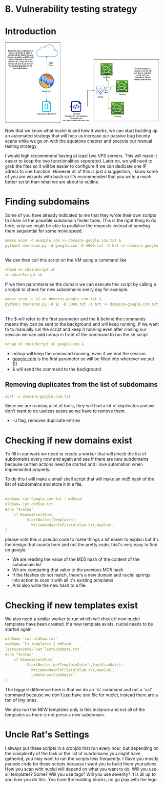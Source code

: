 # B. Vulnerability testing strategy

# Introduction

![B%20Vulnerability%20testing%20strategy%20b4124e41647c49c49b11b70e1fb79cff/vulnerability_scanning_(1).png](B%20Vulnerability%20testing%20strategy%20b4124e41647c49c49b11b70e1fb79cff/vulnerability_scanning_(1).png)

Now that we know what nuclei is and how it works, we can start building up an automated strategy that will help us increase our passive bug bounty scans while we go on with the aquatone chapter and execute our manual testing strategy.

I would high recomnmend having at least two VPS servers. This will make it easier to keep the two functionalities seperated. Later on, we will need to grab the files so it will be easier to configure if we can dedicate one IP adress to one function. However all of this is just a suggestion, i know some of you are wizards with bash so it's recommended that you write a much better script than what we are about to outline.

# Finding subdomains

Some of you have already indicated to me that they wrote their own scripts to chain all the possible subdomain finder tools. This is the right thing to do here, only we might be able to prallalise the requests instead of sending them sequential for some more speed.

```yaml
amass enum -d example.com >> domains-google.com.txt &
python3 dnsrecon.py -d google.com -D 5000.txt -t brt >> domains-google.com.txt &
...
```

We can then call this script on the VM using a command like 

```yaml
chmod +x chainScript.sh
sh chainScript.sh
```

If we then paramterarise the domain we can execute this script by calling a cronjob to check for new subdomains every day for example.

```yaml
amass enum -d $1 >> domains-google.com.txt &
python3 dnsrecon.py -d $1 -D 5000.txt -t brt >> domains-google.com.txt &
...
```

The $ will refer to the first parameter and the & behind the commands means they can be sent to the background and will keep running. If we want to to manually run the script and keep it running even after closing our session we can add nohup in front of the command to run the sh script

```yaml
nohup sh chainScript.sh google.com &
```

- nohup will keep the command running, even if we end the session
- [google.com](http://google.com) is the first parameter so will be filled into wherever we put $1
- & will send the command to the background

## Removing duplicates from the list of subdomains

```yaml
sort -u domains-google.com.txt
```

Since we are running a lot of tools, they will find a lot of duplicates and we don't want to do useless scans so we have to remove them.

- -u flag, removes duplicate entries

# Checking if new domains exist

To fill in our work we need to create a worker that will check the list of subdomains every now and again and see if there are new subdomains because certain actions need be started and i love automation when implemented properly.

To do this i will make a small shell script that will make an md5 hash of the list of subdomains and store it in a file.

```yaml

newSum=`cat Google.com.txt | md5sum`
oldSum=`cat oldSum.txt`
echo "$value"
	if Newsum!=oldSum{
		  StartNuclei(Templates);
			WriteNewHashToFile(oldSum.txt,newSum);
}
```

please note this is pseudo code to make things a bit easier to explain but it's the design that counts here and not the pretty code, that's very easy to find on google.

- We are reading the value of the MD5 hash of the content of the subdomain list
- We are comparing that value to the previous MD5 hash
- If the Hashes do not match, there's a new domain and nuclei springs into action to scan it with all it's existing templates
- And also write the new hash to a file.

# Checking if new templates exist

We also need a similar worker to run which will check if new nuclei templates have been created. If a new template exists, nuclei needs to be started again

```yaml
oldSum= 'cat oldSum.txt'
newSum= 'ls templates | md5sum'
lastScanDate=`cat lastScanDate.txt`
echo "$value"
	if Newsum!=oldSum{
		  StartNuclei(getTemplateDate(),lastScanDate);
			WriteNewHashToFile(oldSum.txt,newSum);
			updateLastScanDate()
}

```

The biggest difference here is that we do an 'ls' command and not a 'cat' command because we don't just have one file for nuclei, instead there are a ton of tiny ones.

We also run the NEW templates only in this instance and not all of the templates as there is not perse a new subdomain. 

# Uncle Rat's Settings

I always put these scripts in a cronjob that run every hour, but depending on the complexity of the task or the list of subdomains you might have gathered, you may want to run the scripts less frequently. I Gave you mostly psuedo code for these scripts because i want you to build them yourselves. How you scan with nuclei will depend on what you want to do. Will you use all templates? Some? Will you use tags? Will you use severity? It is all up to you how you do this. You have the building blocks, no go play with the lego.